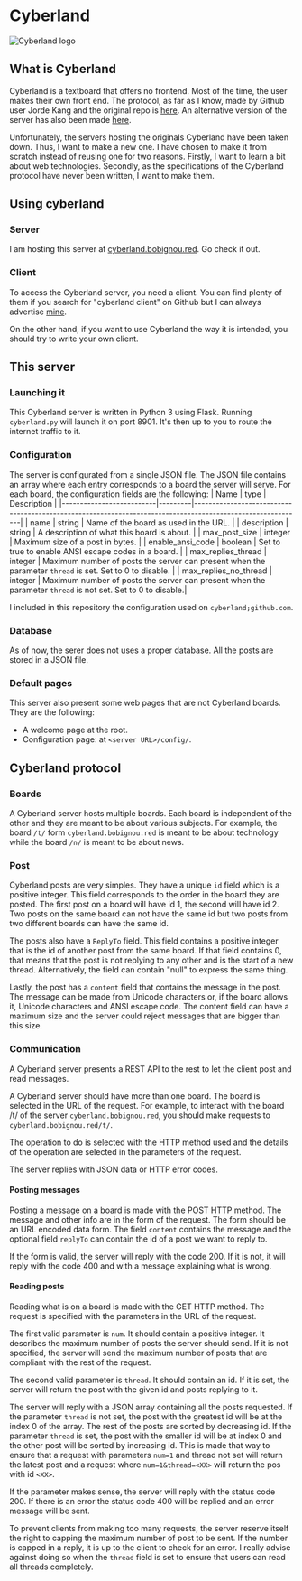 # Cyberland

![Cyberland logo](https://cyberland.bobignou.red/static/ibmhq.png)

## What is Cyberland

Cyberland is a textboard that offers no frontend. Most of the time, the user makes their own front end. The protocol, as far as I know, made by Github user Jorde Kang and the original repo is [here](https://github.com/jorde-s-kang/cyberland). An alternative version of the server has also been made [here](https://github.com/cyberland-digital/cyberland/wiki).

Unfortunately, the servers hosting the originals Cyberland have been taken down. Thus, I want to make a new one. I have chosen to make it from scratch instead of reusing one for two reasons. Firstly, I want to learn a bit about web technologies. Secondly, as the specifications of the Cyberland protocol have never been written, I want to make them.

## Using cyberland

### Server
I am hosting this server at [cyberland.bobignou.red](https://cyberland.bobignou.red). Go check it out.

### Client
To access the Cyberland server, you need a client. You can find plenty of them if you search for "cyberland client" on Github but I can always advertise [mine](https://github.com/Arkaeriit/cyberland.lua).

On the other hand, if you want to use Cyberland the way it is intended, you should try to write your own client.

## This server

### Launching it
This Cyberland server is written in Python 3 using Flask. Running `cyberland.py` will launch it on port 8901. It's then up to you to route the internet traffic to it.

### Configuration
The server is configurated from a single JSON file. The JSON file contains an array where each entry corresponds to a board the server will serve.
For each board, the configuration fields are the following:
| Name                     | type    | Description                                                                                                |
|--------------------------|---------|------------------------------------------------------------------------------------------------------------|
| name                     | string  | Name of the board as used in the URL.                                                                      |
| description              | string  | A description of what this board is about.                                                                 |
| max\_post\_size          | integer | Maximum size of a post in bytes.                                                                           |
| enable\_ansi\_code       | boolean | Set to true to enable ANSI escape codes in a board.                                                        |
| max\_replies\_thread     | integer | Maximum number of posts the server can present when the parameter `thread` is set. Set to 0 to disable.    |
| max\_replies\_no\_thread | integer | Maximum number of posts the server can present when the parameter `thread` is not set. Set to 0 to disable.|

I included in this repository the configuration used on `cyberland;github.com`.

### Database
As of now, the serer does not uses a proper database. All the posts are stored in a JSON file.

### Default pages
This server also present some web pages that are not Cyberland boards. They are the following:
* A welcome page at the root.
* Configuration page: at `<server URL>/config/`.

## Cyberland protocol

### Boards
A Cyberland server hosts multiple boards. Each board is independent of the other and they are meant to be about various subjects. For example, the board `/t/` form `cyberland.bobignou.red` is meant to be about technology while the board `/n/` is meant to be about news.

### Post
Cyberland posts are very simples. They have a unique `id` field which is a positive integer. This field corresponds to the order in the board they are posted. The first post on a board will have id 1, the second will have id 2. Two posts on the same board can not have the same id but two posts from two different boards can have the same id.

The posts also have a `ReplyTo` field. This field contains a positive integer that is the id of another post from the same board. If that field contains 0, that means that the post is not replying to any other and is the start of a new thread. Alternatively, the field can contain "null" to express the same thing.

Lastly, the post has a `content` field that contains the message in the post. The message can be made from Unicode characters or, if the board allows it, Unicode characters and ANSI escape code. The content field can have a maximum size and the server could reject messages that are bigger than this size.

### Communication
A Cyberland server presents a REST API to the rest to let the client post and read messages.

A Cyberland server should have more than one board. The board is selected in the URL of the request. For example, to interact with the board /t/ of the server `cyberland.bobignou.red`, you should make requests to `cyberland.bobignou.red/t/`.

The operation to do is selected with the HTTP method used and the details of the operation are selected in the parameters of the request.

The server replies with JSON data or HTTP error codes.

#### Posting messages
Posting a message on a board is made with the POST HTTP method. The message and other info are in the form of the request. The form should be an URL encoded data form. The field `content` contains the message and the optional field `replyTo` can contain the id of a post we want to reply to.

If the form is valid, the server will reply with the code 200. If it is not, it will reply with the code 400 and with a message explaining what is wrong.

#### Reading posts
Reading what is on a board is made with the GET HTTP method. The request is specified with the parameters in the URL of the request. 

The first valid parameter is `num`. It should contain a positive integer. It describes the maximum number of posts the server should send. If it is not specified, the server will send the maximum number of posts that are compliant with the rest of the request.

The second valid parameter is `thread`. It should contain an id. If it is set, the server will return the post with the given id and posts replying to it.

The server will reply with a JSON array containing all the posts requested. If the parameter `thread` is not set, the post with the greatest id will be at the index 0 of the array. The rest of the posts are sorted by decreasing id. If the parameter `thread` is set, the post with the smaller id will be at index 0 and the other post will be sorted by increasing id. This is made that way to ensure that a request with parameters `num=1` and thread not set will return the latest post and a request where `num=1&thread=<XX>` will return the pos with id `<XX>`.

If the parameter makes sense, the server will reply with the status code 200. If there is an error the status code 400 will be replied and an error message will be sent.

To prevent clients from making too many requests, the server reserve itself the right to capping the maximum number of post to be sent. If the number is capped in a reply, it is up to the client to check for an error. I really advise against doing so when the `thread` field is set to ensure that users can read all threads completely.

